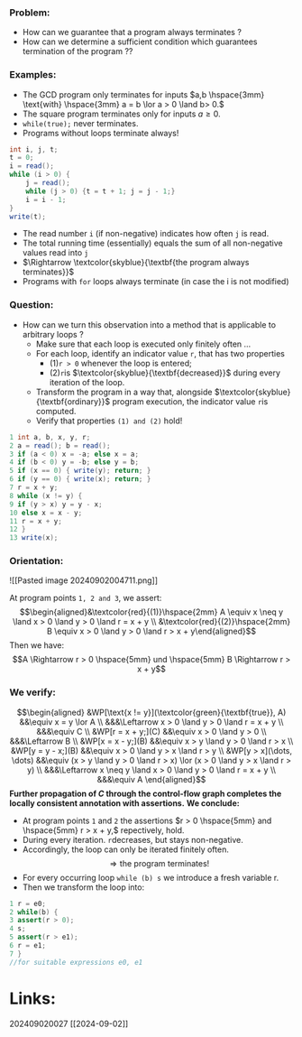 ### Problem:
- How can we guarantee that a program always terminates ?
- How can we determine a sufficient condition which guarantees termination of the program ??
### Examples:
- The GCD program only terminates for inputs $a,b \hspace{3mm} \text{with} \hspace{3mm} a = b \lor a > 0 \land b> 0.$
- The square program terminates only for inputs $a \ge 0.$
- `while(true);` never terminates.
- Programs without loops terminate always!
```java
int i, j, t;
t = 0;
i = read();
while (i > 0) {
	j = read();
	while (j > 0) {t = t + 1; j = j - 1;}
	i = i - 1;
}
write(t);
```
- The read number `i` (if non-negative) indicates how often `j` is read.
- The total running time (essentially) equals the sum of all non-negative values read into `j` 
-  $\Rightarrow \textcolor{skyblue}{\textbf{the program always terminates}}$
- Programs with `for` loops always terminate (in case the i is not modified)
### Question:
- How can we turn this observation into a method that is applicable to arbitrary loops ?
	- Make sure that each loop is executed only finitely often $\dots$
	- For each loop, identify an indicator value `r`, that has two properties
		- (1)`r > 0` whenever the loop is entered;
		- (2)`r`is $\textcolor{skyblue}{\textbf{decreased}}$ during every iteration of the loop.
	- Transform the program in a way that, alongside $\textcolor{skyblue}{\textbf{ordinary}}$ program execution, the indicator value `r`is computed.
	- Verify that properties `(1) and (2)` hold!

```java
1 int a, b, x, y, r; 
2 a = read(); b = read(); 
3 if (a < 0) x = -a; else x = a; 
4 if (b < 0) y = -b; else y = b; 
5 if (x == 0) { write(y); return; } 
6 if (y == 0) { write(x); return; } 
7 r = x + y; 
8 while (x != y) { 
9 if (y > x) y = y - x; 
10 else x = x - y; 
11 r = x + y; 
12 } 
13 write(x);
```

### Orientation:
![[Pasted image 20240902004711.png]]

At program points `1, 2 and 3`, we assert:
$$\begin{aligned}&\textcolor{red}{(1)}\hspace{2mm} A \equiv x \neq y \land x > 0 \land y > 0 \land r = x + y \\
&\textcolor{red}{(2)}\hspace{2mm} B \equiv x > 0 \land y > 0 \land r > x + y\end{aligned}$$
Then we have:
$$A \Rightarrow r > 0 \hspace{5mm} und \hspace{5mm} B \Rightarrow r > x + y$$
### We verify:
$$\begin{aligned}
&WP[\text{x != y}](\textcolor{green}{\textbf{true}}, A) &&\equiv x = y \lor A \\
&&&\Leftarrow x > 0 \land y > 0 \land r = x + y \\
&&&\equiv C \\
&WP[r = x + y;](C) &&\equiv  x > 0 \land y > 0 \\
&&&\Leftarrow B \\
&WP[x = x - y;](B) &&\equiv x > y \land y > 0 \land r > x \\
&WP[y = y - x;](B) &&\equiv x > 0 \land y > x \land r > y \\
&WP[y > x](\dots, \dots) &&\equiv (x > y \land y > 0 \land r > x) \lor (x > 0 \land y > x \land r > y) \\
&&&\Leftarrow x \neq y \land x > 0 \land y > 0 \land r = x + y \\
&&&\equiv A
\end{aligned}$$
**Further propagation of $C$ through the control-flow graph completes the locally consistent annotation with assertions.**
**We conclude:**
- At program points `1` and `2` the assertions $r > 0 \hspace{5mm} and \hspace{5mm} r > x + y,$ repectively, hold.
- During every iteration. `r`decreases, but stays non-negative.
- Accordingly, the loop can only be iterated finitely often.
$$\Rightarrow \text{the program terminates!}$$
- For every occurring loop `while (b) s` we introduce a fresh variable r.
- Then we transform the loop into:
```java 
1 r = e0; 
2 while(b) { 
3 assert(r > 0); 
4 s; 
5 assert(r > e1); 
6 r = e1; 
7 }
//for suitable expressions e0, e1
```
# Links: 




202409020027
[[2024-09-02]]